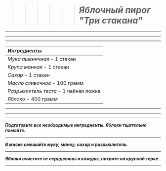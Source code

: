 > > > > > >  # ***Яблочный пирог "Три стакана"***
***
***
***


| *Ингредиенты*                       |
|:------------------------------------|
|*Мука пшеничная* - 1 стакан          |
|*Крупа манная* - 1 стакан            |
|*Сахар* - 1 стакан                   |
|*Масло сливочное* - 100 грамм        |
|*Разрыхлитель теста* - 1 чайная ложка|
|*Яблоко* - 400 грамм                 |

***
***
***





***Подготовьте все необходимые ингредиенты. Яблоки тщательно помойте.***

***

***В миске смешайте муку, манку, сахар и разрыхлитель.***  

***

***Яблоки очистите от сердцевины и кожуры, натрите на крупной терке.***

***


